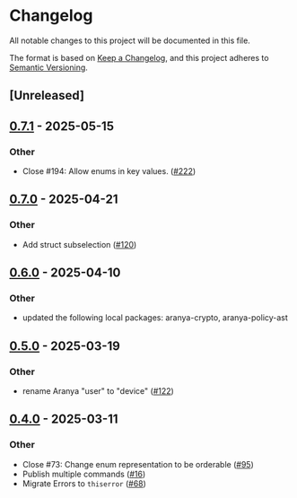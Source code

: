 # Changelog

All notable changes to this project will be documented in this file.

The format is based on [Keep a Changelog](https://keepachangelog.com/en/1.0.0/),
and this project adheres to [Semantic Versioning](https://semver.org/spec/v2.0.0.html).

## [Unreleased]

## [0.7.1](https://github.com/aranya-project/aranya-core/compare/aranya-policy-module-v0.7.0...aranya-policy-module-v0.7.1) - 2025-05-15

### Other

- Close #194: Allow enums in key values. ([#222](https://github.com/aranya-project/aranya-core/pull/222))

## [0.7.0](https://github.com/aranya-project/aranya-core/compare/aranya-policy-module-v0.6.0...aranya-policy-module-v0.7.0) - 2025-04-21

### Other

- Add struct subselection ([#120](https://github.com/aranya-project/aranya-core/pull/120))

## [0.6.0](https://github.com/aranya-project/aranya-core/compare/aranya-policy-module-v0.5.0...aranya-policy-module-v0.6.0) - 2025-04-10

### Other

- updated the following local packages: aranya-crypto, aranya-policy-ast

## [0.5.0](https://github.com/aranya-project/aranya-core/compare/aranya-policy-module-v0.4.0...aranya-policy-module-v0.5.0) - 2025-03-19

### Other

- rename Aranya "user" to "device" ([#122](https://github.com/aranya-project/aranya-core/pull/122))

## [0.4.0](https://github.com/aranya-project/aranya-core/compare/aranya-policy-module-v0.3.0...aranya-policy-module-v0.4.0) - 2025-03-11

### Other

- Close #73: Change enum representation to be orderable ([#95](https://github.com/aranya-project/aranya-core/pull/95))
- Publish multiple commands ([#16](https://github.com/aranya-project/aranya-core/pull/16))
- Migrate Errors to `thiserror` ([#68](https://github.com/aranya-project/aranya-core/pull/68))
